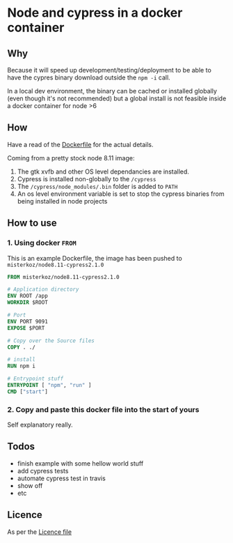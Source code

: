# Node and cypress in a docker container

## Why

Because it will speed up development/testing/deployment to be able to have the
cypres binary download outside the `npm -i` call.

In a local dev environment, the binary can be cached or installed globally 
(even though it's not recommended) but a global install is not feasible inside
a docker container for node >6

## How

Have a read of the [Dockerfile](Dockerfile) for the actual details.

Coming from a pretty stock node 8.11 image:

1. The gtk xvfb and other OS level dependancies are installed.
2. Cypress is installed non-globally to the `/cypress`
3. The `/cypress/node_modules/.bin` folder is added to `PATH`
4. An os level environment variable is set to stop the cypress binaries from being installed in node projects

## How to use

### 1. Using docker `FROM`

This is an example Dockerfile, the image has been pushed to `misterkoz/node8.11-cypress2.1.0`

```Dockerfile
FROM misterkoz/node8.11-cypress2.1.0

# Application directory
ENV ROOT /app
WORKDIR $ROOT

# Port
ENV PORT 9091
EXPOSE $PORT

# Copy over the Source files
COPY . ./

# install
RUN npm i

# Entrypoint stuff
ENTRYPOINT [ "npm", "run" ]
CMD ["start"]

```

### 2. Copy and paste this docker file into the start of yours

Self explanatory really.

## Todos

* finish example with some hellow world stuff
* add cypress tests
* automate cypress test in travis
* show off
* etc

## Licence

As per the [Licence file](licence.md)